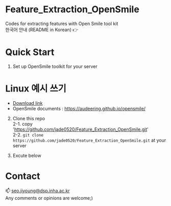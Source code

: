 # Feature_Extraction_OpenSmile  
Codes for extracting features with Open Smile tool kit  
한국어 안내 (README in Korean) 👉   


# Quick Start 

1. Set up OpenSmile toolkit for your server 
  # Linux 예시 쓰기
  - [Download link](https://github.com/audeering/opensmile/releases)
  - OpenSmile documents : https://audeering.github.io/opensmile/  

2. Clone this repo  
2-1. copy 'https://github.com/jade0520/Feature_Extraction_OpenSmile.git'  
2-2. `git clone https://github.com/jade0520/Feature_Extraction_OpenSmile.git` at your server

3. Excute below



# Contact
📫 seo.jiyoung@dsp.inha.ac.kr  
Any comments or opinions are welcome;) 
